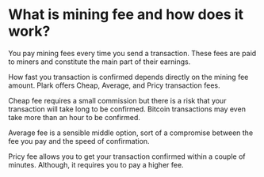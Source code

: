 # What is mining fee and how does it work?

You pay mining fees every time you send a transaction. These fees are paid to miners and constitute the main part of their earnings. 

How fast you transaction is confirmed depends directly on the mining fee amount. Plark offers Cheap, Average, and Pricy transaction fees.

Cheap fee requires a small commission but there is a risk that your transaction will take long to be confirmed. Bitcoin transactions may even take more than an hour to be confirmed.

Average fee is a sensible middle option, sort of a compromise between the fee you pay and the speed of confirmation.

Pricy fee allows you to get your transaction confirmed within a couple of minutes. Although, it requires you to pay a higher fee.

